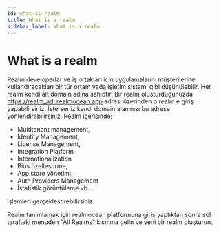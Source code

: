 ```yaml
---
id: what-is-realm
title: What is a realm
sidebar_label: What is a realm
---
```

# What is a realm

Realm developerlar ve iş ortakları için uygulamalarını müşterilerine kullandıracakları bir tür ortam yada işletim sistemi gibi düşünülebilir. Her realm kendi alt domain adına sahiptir. Bir realm olusturduğunuzda https://realm_adı.realmocean.app adresi üzerinden o realm e giriş yapabilirsiniz. İsterseniz kendi domain alanınızı bu adrese yönlendirebilirsiniz. Realm içerisinde;

 - Multitenant management,
 - Identity Management,
 - License Management,
 - Integration Platform
 - Internationalization
 - Bios özelleştirme,
 - App store yönetimi,
 - Auth Providers Management
 - İstatistik görüntüleme vb.

işlemleri gerçekleştirebilirsiniz.

Realm tanımlamak için realmocean platformuna giriş yaptıktan sonra sol taraftaki menuden "All Realms" kısmına gelin ve yeni bir realm oluşturun.